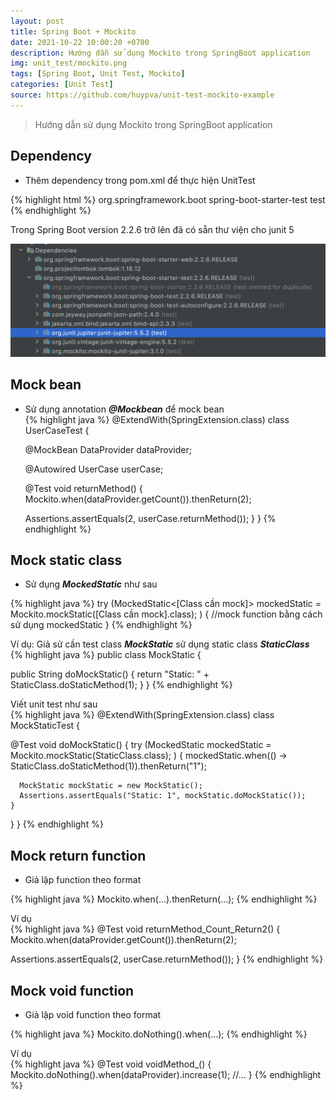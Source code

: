 ```yaml
---
layout: post
title: Spring Boot + Mockito
date: 2021-10-22 10:00:20 +0700
description: Hướng dẫn sử dụng Mockito trong SpringBoot application
img: unit_test/mockito.png
tags: [Spring Boot, Unit Test, Mockito]
categories: [Unit Test]
source: https://github.com/huypva/unit-test-mockito-example
---
```


> Hướng dẫn sử dụng Mockito trong SpringBoot application

## Dependency
- Thêm dependency trong pom.xml để thực hiện UnitTest

{% highlight html %}
<dependencies>
  <dependency>
    <groupId>org.springframework.boot</groupId>
    <artifactId>spring-boot-starter-test</artifactId>
    <scope>test</scope>
  </dependency>
</dependencies>
{% endhighlight %}

Trong Spring Boot version 2.2.6 trở lên đã có sẵn thư viện cho junit 5
<div align="center">
  <img src="/assets/img/unit_test/junit_5_libs.png"/>
</div>

## Mock bean
- Sử dụng annotation ***@Mockbean*** để mock bean  
{% highlight java %}
@ExtendWith(SpringExtension.class)
class UserCaseTest {

  @MockBean
  DataProvider dataProvider;

  @Autowired
  UserCase userCase;

  @Test
  void returnMethod() {
    Mockito.when(dataProvider.getCount()).thenReturn(2);

    Assertions.assertEquals(2, userCase.returnMethod());
  }
}
{% endhighlight %}

## Mock static class
- Sử dụng ***MockedStatic*** như sau
  
{% highlight java %}
  try (MockedStatic<[Class cần mock]> mockedStatic = Mockito.mockStatic([Class cần mock].class); ) {
    //mock function bằng cách sử dụng mockedStatic 
  }
{% endhighlight %}

Ví dụ: Giả sử cần test class ***MockStatic*** sử dụng static class ***StaticClass***  
{% highlight java %}
public class MockStatic {

  public String doMockStatic() {
    return "Static: " + StaticClass.doStaticMethod(1);
  }
}
{% endhighlight %}

Viết unit test như sau  
{% highlight java %}
@ExtendWith(SpringExtension.class)
class MockStaticTest {

  @Test
  void doMockStatic() {
    try (MockedStatic<StaticClass> mockedStatic = Mockito.mockStatic(StaticClass.class); ) {
      mockedStatic.when(() -> StaticClass.doStaticMethod(1)).thenReturn("1");

      MockStatic mockStatic = new MockStatic();
      Assertions.assertEquals("Static: 1", mockStatic.doMockStatic());
    }
  }
}
{% endhighlight %}

## Mock return function 

- Giả lập function theo format
  
{% highlight java %}
Mockito.when(...).thenReturn(...);
{% endhighlight %}

Ví dụ  
{% highlight java %}
@Test
void returnMethod_Count_Return2() {
Mockito.when(dataProvider.getCount()).thenReturn(2);

Assertions.assertEquals(2, userCase.returnMethod());
}
{% endhighlight %}

## Mock void function
- Giả lập void function theo format

{% highlight java %}
Mockito.doNothing().when(...);
{% endhighlight %}

Ví dụ  
{% highlight java %}
@Test
void voidMethod_() {
Mockito.doNothing().when(dataProvider).increase(1);
//...
}
{% endhighlight %}
